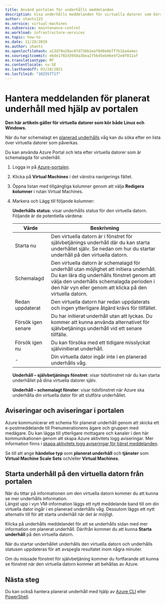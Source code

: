 ```yaml
---
title: Använd portalen för underhålls meddelanden
description: Visa underhålls meddelanden för virtuella datorer som körs i Azure och starta självbetjänings underhållet med hjälp av portalen.
author: shants123
ms.service: virtual-machines
ms.subservice: maintenance-control
ms.workload: infrastructure-services
ms.topic: how-to
ms.date: 11/19/2019
ms.author: shants
ms.openlocfilehash: a13d79a28ac07d736b1eaf0d0e6b7f7b1ba4a4ec
ms.sourcegitcommit: e6de1702d3958a3bea275645eb46e4f2e0f011af
ms.translationtype: MT
ms.contentlocale: sv-SE
ms.lasthandoff: 03/20/2021
ms.locfileid: "102557717"
---
```

# <a name="handling-planned-maintenance-notifications-using-the-portal"></a>Hantera meddelanden för planerat underhåll med hjälp av portalen

**Den här artikeln gäller för virtuella datorer som kör både Linux och Windows.**

När du har schemalagt en [planerad underhålls](maintenance-notifications.md) våg kan du söka efter en lista över virtuella datorer som påverkas. 

Du kan använda Azure Portal och leta efter virtuella datorer som är schemalagda för underhåll.

1. Logga in på [Azure-portalen](https://portal.azure.com).

2. Klicka på **Virtual Machines** i det vänstra navigerings fältet.

3. Öppna listan med tillgängliga kolumner genom att välja **Redigera kolumner** i rutan Virtual Machines.

4. Markera och Lägg till följande kolumner:

   **Underhålls status**: visar underhålls status för den virtuella datorn. Följande är de potentiella värdena:
      
    | Värde | Beskrivning |
    |-------|-------------|
    | Starta nu | Den virtuella datorn är i fönstret för självbetjänings underhåll där du kan starta underhållet själv. Se nedan om hur du startar underhåll på den virtuella datorn. | 
    | Schemalagd | Den virtuella datorn är schemalagd för underhåll utan möjlighet att initiera underhåll. Du kan lära dig underhålls fönstret genom att välja den underhålls schemalagda perioden i den här vyn eller genom att klicka på den virtuella datorn. | 
    | Redan uppdaterat | Den virtuella datorn har redan uppdaterats och ingen ytterligare åtgärd krävs för tillfället. | 
    | Försök igen senare | Du har initierat underhåll utan att lyckas. Du kommer att kunna använda alternativet för självbetjänings underhåll vid ett senare tillfälle. | 
    | Försök igen nu | Du kan försöka med ett tidigare misslyckat självinitierat underhåll. | 
    | - | Din virtuella dator ingår inte i en planerad underhålls våg. |

   **Underhåll – självbetjänings fönstret**: visar tidsfönstret när du kan starta underhållet på dina virtuella datorer själv.
   
   **Underhåll – schemalagt fönster**: visar tidsfönstret när Azure ska underhålla din virtuella dator för att slutföra underhållet. 



## <a name="notification-and-alerts-in-the-portal"></a>Aviseringar och aviseringar i portalen

Azure kommunicerar ett schema för planerat underhåll genom att skicka ett e-postmeddelande till Prenumerationens ägare och gruppen med medägare. Du kan lägga till ytterligare mottagare och kanaler i den här kommunikationen genom att skapa Azure aktivitets logg aviseringar. Mer information finns i [skapa aktivitets logg aviseringar för tjänst meddelanden](../service-health/alerts-activity-log-service-notifications-portal.md).

Se till att ange **händelse typ** som **planerat underhåll** och **tjänster** som **Virtual Machine Scale Sets** och/eller **Virtual Machines**.

## <a name="start-maintenance-on-your-vm-from-the-portal"></a>Starta underhåll på den virtuella datorn från portalen

När du tittar på informationen om den virtuella datorn kommer du att kunna se mer underhålls information.  
Längst upp i vyn VM-information läggs ett nytt meddelande band till om din virtuella dator ingår i en planerad underhålls våg. Dessutom läggs ett nytt alternativ till för att starta underhåll när det är möjligt. 


Klicka på underhålls meddelandet för att se underhålls sidan med mer information om planerat underhåll. Därifrån kommer du att kunna **Starta underhåll** på den virtuella datorn.

När du startar underhållet underhålls den virtuella datorn och underhålls statusen uppdateras för att avspegla resultatet inom några minuter.

Om du missade fönstret för självbetjäning kommer du fortfarande att kunna se fönstret när den virtuella datorn kommer att behållas av Azure. 


## <a name="next-steps"></a>Nästa steg

Du kan också hantera planerat underhåll med hjälp av [Azure CLI](maintenance-notifications-cli.md) eller [PowerShell](maintenance-notifications-powershell.md).
